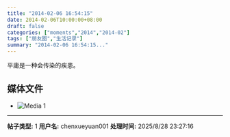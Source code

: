 ```yaml
---
title: "2014-02-06 16:54:15"
date: 2014-02-06T10:00:00+08:00
draft: false
categories: ["moments","2014","2014-02"]
tags: ["朋友圈","生活记录"]
summary: "2014-02-06 16:54:15..."
---
```


平庸是一种会传染的疾患。

## 媒体文件

- ![Media 1](/Moments/photos/2014-02-06/201402061654150.jpg)

---

**帖子类型:** 1
**用户名:** chenxueyuan001
**处理时间:** 2025/8/28 23:27:16